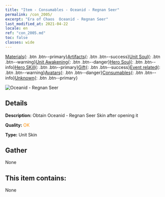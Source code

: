 ```yaml
---
title: "Item - Consumables - Oceanid - Regnan Seer"
permalink: /con_2005/
excerpt: "Era of Chaos  Oceanid - Regnan Seer"
last_modified_at: 2021-04-22
locale: en
ref: "con_2005.md"
toc: false
classes: wide
---
```

 [Materials](/Items/){: .btn .btn--primary}[Artifacts](/Items/Artifacts/){: .btn .btn--success}[Unit Soul](/Items/UnitSoul/){: .btn .btn--warning}[Unit Awakening](/Items/UnitAwakening/){: .btn .btn--danger}[Hero Soul](/Items/HeroSoul/){: .btn .btn--info}[Hero SKill](/Items/HeroSkill/){: .btn .btn--primary}[Gift](/Items/Gift/){: .btn .btn--success}[Event related](/Items/Events/){: .btn .btn--warning}[Avatars](/Items/Avatars/){: .btn .btn--danger}[Consumables](/Items/Consumables/){: .btn .btn--info}[Unknown](/Items/Unknown/){: .btn .btn--primary}

 ![Oceanid - Regnan Seer](/images/u/ti_haihoupifu2.jpg)

## Details
 **Description:** Obtain Oceanid - Regnan Seer Skin after opening it

 **Quality:** <span style="color: #FF8C00">OK</span>

 **Type:** Unit Skin

## Gather

  None

## This item contains:

  None

